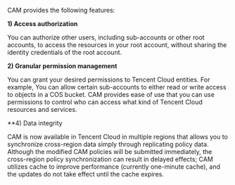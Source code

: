 CAM provides the following features:
    
**1) Access authorization**
    
You can authorize other users, including sub-accounts or other root accounts, to access the resources in your root account, without sharing the identity credentials of the root account.
    
**2) Granular permission management**
    
You can grant your desired permissions to Tencent Cloud entities. For example, You can allow certain sub-accounts to either read or write access to objects in a COS bucket.  CAM provides ease of use that you can use permissions to control who can access what kind of Tencent Cloud resources and services.
    
**4) Data integrity
    
CAM is now available in Tencent Cloud in multiple regions that allows you to synchronize cross-region data simply through replicating policy data. Although the modified CAM policies will be submitted immediately, the cross-region policy synchronization can result in delayed effects; CAM utilizes cache to improve performance (currently one-minute cache), and the updates do not take effect until the cache expires.

